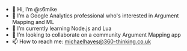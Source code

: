 - 👋 Hi, I’m @s6mike
- 👀 I’m a Google Analytics professional who's interested in Argument Mapping and ML
- 🌱 I’m currently learning Node.js and Lua
- 💞️ I’m looking to collaborate on a community Argument Mapping app
- 📫 How to reach me: michaelhayes@360-thinking.co.uk

<!---
s6mike/s6mike is a ✨ special ✨ repository because its `README.md` (this file) appears on your GitHub profile.
You can click the Preview link to take a look at your changes.
--->
